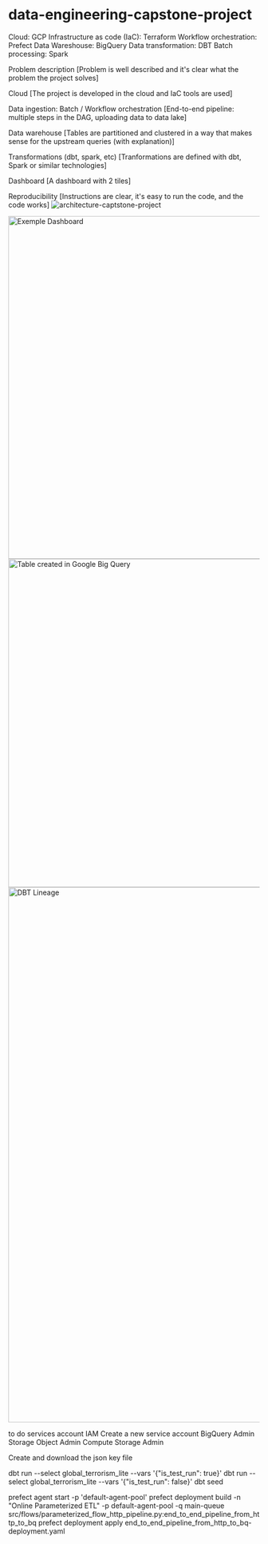 # data-engineering-capstone-project

Cloud: GCP
Infrastructure as code (IaC): Terraform
Workflow orchestration: Prefect
Data Wareshouse: BigQuery
Data transformation: DBT
Batch processing: Spark

Problem description
[Problem is well described and it's clear what the problem the project solves]

Cloud
[The project is developed in the cloud and IaC tools are used]

Data ingestion: Batch / Workflow orchestration
[End-to-end pipeline: multiple steps in the DAG, uploading data to data lake]

Data warehouse
[Tables are partitioned and clustered in a way that makes sense for the upstream queries (with explanation)]

Transformations (dbt, spark, etc)
[Tranformations are defined with dbt, Spark or similar technologies]

Dashboard
[A dashboard with 2 tiles]

Reproducibility
[Instructions are clear, it's easy to run the code, and the code works]
![architecture-captstone-project](https://user-images.githubusercontent.com/8614763/233846590-d0669322-9ac9-4092-9588-a5ef1a9d6db7.jpeg)

<img width="686" alt="Exemple Dashboard" src="https://user-images.githubusercontent.com/8614763/233846604-575afffe-083a-41d9-aa77-4bbac33cc0c5.png">
<img width="657" alt="Table created in Google Big Query" src="https://user-images.githubusercontent.com/8614763/233846616-1133fdee-dab7-4b0f-bb75-d259de2fee68.png">

<img width="1071" alt="DBT Lineage" src="https://user-images.githubusercontent.com/8614763/233846665-ea2e175b-59d5-4f55-98c3-7904bf2a0e60.png">


to do
services account IAM
Create a new service account
    BigQuery Admin
    Storage Object Admin
    Compute Storage Admin

Create and download the json key file


dbt run --select global_terrorism_lite --vars '{"is_test_run": true}'
dbt run --select global_terrorism_lite --vars '{"is_test_run": false}'
dbt seed


prefect agent start -p 'default-agent-pool'
prefect deployment build -n "Online Parameterized ETL" -p default-agent-pool -q main-queue src/flows/parameterized_flow_http_pipeline.py:end_to_end_pipeline_from_http_to_bq
prefect deployment apply end_to_end_pipeline_from_http_to_bq-deployment.yaml
